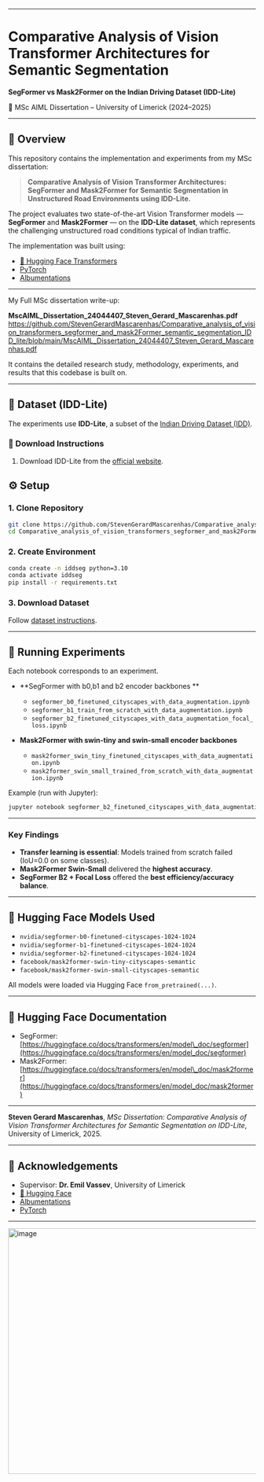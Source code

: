 

---

# Comparative Analysis of Vision Transformer Architectures for Semantic Segmentation

**SegFormer vs Mask2Former on the Indian Driving Dataset (IDD-Lite)**

📍 MSc AIML Dissertation – University of Limerick (2024–2025)

---

## 📖 Overview

This repository contains the implementation and experiments from my MSc dissertation:

> **Comparative Analysis of Vision Transformer Architectures: SegFormer and Mask2Former for Semantic Segmentation in Unstructured Road Environments using IDD-Lite.**

The project evaluates two state-of-the-art Vision Transformer models — **SegFormer** and **Mask2Former** — on the **IDD-Lite dataset**, which represents the challenging unstructured road conditions typical of Indian traffic.

The implementation was built using:

* [🤗 Hugging Face Transformers](https://huggingface.co/transformers/)
* [PyTorch](https://pytorch.org/)
* [Albumentations](https://albumentations.ai/)

------
 My Full MSc dissertation write-up:

**MscAIML_Dissertation_24044407_Steven_Gerard_Mascarenhas.pdf**
https://github.com/StevenGerardMascarenhas/Comparative_analysis_of_vision_transformers_segformer_and_mask2Former_semantic_segmentation_IDD_lite/blob/main/MscAIML_Dissertation_24044407_Steven_Gerard_Mascarenhas.pdf

It contains the detailed research study, methodology, experiments, and results that this codebase is built on.

---
## 📂 Dataset (IDD-Lite)

The experiments use **IDD-Lite**, a subset of the [Indian Driving Dataset (IDD)](https://idd.insaan.iiit.ac.in/).

### 🔽 Download Instructions

1. Download IDD-Lite from the [official website](https://idd.insaan.iiit.ac.in/).



## ⚙️ Setup

### 1. Clone Repository

```bash
git clone https://github.com/StevenGerardMascarenhas/Comparative_analysis_of_vision_transformers_segformer_and_mask2Former_semantic_segmentation_IDD_lite.git
cd Comparative_analysis_of_vision_transformers_segformer_and_mask2Former_semantic_segmentation_IDD_lite
```

### 2. Create Environment

```bash
conda create -n iddseg python=3.10
conda activate iddseg
pip install -r requirements.txt
```

### 3. Download Dataset

Follow [dataset instructions](#-dataset-idd-lite).

---

## 🚀 Running Experiments

Each notebook corresponds to an experiment.

* **SegFormer with b0,b1 and b2 encoder backbones **
  
  * `segformer_b0_finetuned_cityscapes_with_data_augmentation.ipynb`
  * `segformer_b1_train_from_scratch_with_data_augmentation.ipynb`
  * `segformer_b2_finetuned_cityscapes_with_data_augmentation_focal_loss.ipynb`

* **Mask2Former with swin-tiny and swin-small encoder backbones**

  * `mask2former_swin_tiny_finetuned_cityscapes_with_data_augmentation.ipynb`
  * `mask2former_swin_small_trained_from_scratch_with_data_augmentation.ipynb`

Example (run with Jupyter):

```bash
jupyter notebook segformer_b2_finetuned_cityscapes_with_data_augmentation_focal_loss.ipynb
```

---

### Key Findings

* **Transfer learning is essential**: Models trained from scratch failed (IoU=0.0 on some classes).
* **Mask2Former Swin-Small** delivered the **highest accuracy**.
* **SegFormer B2 + Focal Loss** offered the **best efficiency/accuracy balance**.

---

## 🤗 Hugging Face Models Used

* `nvidia/segformer-b0-finetuned-cityscapes-1024-1024`
* `nvidia/segformer-b1-finetuned-cityscapes-1024-1024`
* `nvidia/segformer-b2-finetuned-cityscapes-1024-1024`
* `facebook/mask2former-swin-tiny-cityscapes-semantic`
* `facebook/mask2former-swin-small-cityscapes-semantic`

All models were loaded via Hugging Face `from_pretrained(...)`.

---

## 🤗 Hugging Face Documentation

* SegFormer: [https://huggingface.co/docs/transformers/en/model\_doc/segformer](https://huggingface.co/docs/transformers/en/model_doc/segformer)
* Mask2Former: [https://huggingface.co/docs/transformers/en/model\_doc/mask2former](https://huggingface.co/docs/transformers/en/model_doc/mask2former)

---

**Steven Gerard Mascarenhas**,
*MSc Dissertation: Comparative Analysis of Vision Transformer Architectures for Semantic Segmentation on IDD-Lite*,
University of Limerick, 2025.

---

## 🙌 Acknowledgements

* Supervisor: **Dr. Emil Vassev**, University of Limerick
* [🤗 Hugging Face](https://huggingface.co/)
* [Albumentations](https://albumentations.ai/)
* [PyTorch](https://pytorch.org/)

---


<img width="1536" height="500" alt="image" src="https://github.com/user-attachments/assets/23e82c23-b748-4565-81f5-ba376096a2cb" />


